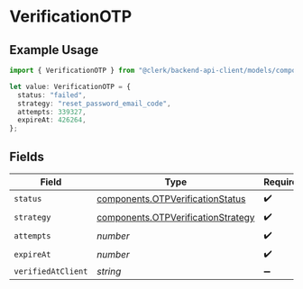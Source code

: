 # VerificationOTP

## Example Usage

```typescript
import { VerificationOTP } from "@clerk/backend-api-client/models/components";

let value: VerificationOTP = {
  status: "failed",
  strategy: "reset_password_email_code",
  attempts: 339327,
  expireAt: 426264,
};
```

## Fields

| Field                                                                                    | Type                                                                                     | Required                                                                                 | Description                                                                              |
| ---------------------------------------------------------------------------------------- | ---------------------------------------------------------------------------------------- | ---------------------------------------------------------------------------------------- | ---------------------------------------------------------------------------------------- |
| `status`                                                                                 | [components.OTPVerificationStatus](../../models/components/otpverificationstatus.md)     | :heavy_check_mark:                                                                       | N/A                                                                                      |
| `strategy`                                                                               | [components.OTPVerificationStrategy](../../models/components/otpverificationstrategy.md) | :heavy_check_mark:                                                                       | N/A                                                                                      |
| `attempts`                                                                               | *number*                                                                                 | :heavy_check_mark:                                                                       | N/A                                                                                      |
| `expireAt`                                                                               | *number*                                                                                 | :heavy_check_mark:                                                                       | N/A                                                                                      |
| `verifiedAtClient`                                                                       | *string*                                                                                 | :heavy_minus_sign:                                                                       | N/A                                                                                      |